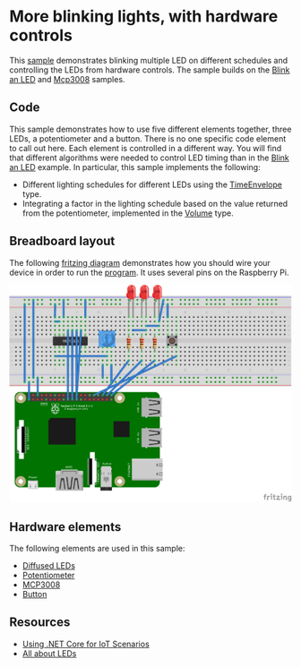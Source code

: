 # More blinking lights, with hardware controls

This [sample](Program.cs) demonstrates blinking multiple LED on different schedules and controlling the LEDs from hardware controls. The sample builds on the [Blink an LED](../led-blink/README.md) and [Mcp3008](../../src/devices/Mcp3008/samples/README.md) samples.

## Code

This sample demonstrates how to use five different elements together, three LEDs, a potentiometer and a button. There is no one specific code element to call out here. Each element is controlled in a different way. You will find that different algorithms were needed to control LED timing than in the [Blink an LED](../led-blink/README.md) example. In particular, this sample implements the following:

* Different lighting schedules for different LEDs using the [TimeEnvelope](TimeEnvelope.cs) type.
* Integrating a factor in the lighting schedule based on the value returned from the potentiometer, implemented in the [Volume](Volume.cs) type.

## Breadboard layout

The following [fritzing diagram](rpi-more-blinking-lights.fzz) demonstrates how you should wire your device in order to run the [program](Program.cs). It uses several pins on the Raspberry Pi.

![Raspberry Pi Breadboard diagram](rpi-more-blinking-lights_bb.png)

## Hardware elements

The following elements are used in this sample:

* [Diffused LEDs](https://www.adafruit.com/product/297)
* [Potentiometer](https://www.adafruit.com/product/356)
* [MCP3008](https://www.adafruit.com/product/856)
* [Button](https://www.adafruit.com/product/367)

## Resources

* [Using .NET Core for IoT Scenarios](../README.md)
* [All about LEDs](https://learn.adafruit.com/all-about-leds)
